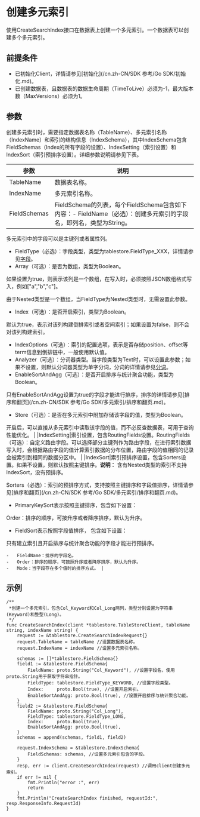 # 创建多元索引

使用CreateSearchIndex接口在数据表上创建一个多元索引。一个数据表可以创建多个多元索引。

## 前提条件

-   已初始化Client，详情请参见[初始化](/cn.zh-CN/SDK 参考/Go SDK/初始化.md)。
-   已创建数据表，且数据表的数据生命周期（TimeToLive）必须为-1，最大版本数（MaxVersions）必须为1。

## 参数

创建多元索引时，需要指定数据表名称（TableName）、多元索引名称（IndexName）和索引的结构信息（IndexSchema），其中IndexSchema包含FieldSchemas（Index的所有字段的设置）、IndexSetting（索引设置）和IndexSort（索引预排序设置）。详细参数说明请参见下表。

|参数|说明|
|--|--|
|TableName|数据表名称。|
|IndexName|多元索引名称。|
|FieldSchemas|FieldSchema的列表，每个FieldSchema包含如下内容：-   FieldName（必选）：创建多元索引的字段名，即列名，类型为String。

多元索引中的字段可以是主键列或者属性列。

-   FieldType（必选）：字段类型，类型为tablestore.FieldType\_XXX，详情请参见[字段](/cn.zh-CN/功能介绍/多元索引/使用/概述.md)。
-   Array（可选）：是否为数组，类型为Boolean。

如果设置为true，则表示该列是一个数组，在写入时，必须按照JSON数组格式写入，例如\["a","b","c"\]。

由于Nested类型是一个数组，当FieldType为Nested类型时，无需设置此参数。

-   Index（可选）：是否开启索引，类型为Boolean。

默认为true，表示对该列构建倒排索引或者空间索引；如果设置为false，则不会对该列构建索引。

-   IndexOptions（可选）：索引的配置选项，表示是否存储position、offset等term信息到倒排链中，一般使用默认值。
-   Analyzer（可选）：分词器类型。当字段类型为Text时，可以设置此参数；如果不设置，则默认分词器类型为单字分词，分词的详情请参见[分词](/cn.zh-CN/功能介绍/多元索引/使用/分词.md)。
-   EnableSortAndAgg（可选）：是否开启排序与统计聚合功能，类型为Boolean。

只有EnableSortAndAgg设置为true的字段才能进行排序，排序的详情请参见[排序和翻页](/cn.zh-CN/SDK 参考/Go SDK/多元索引/排序和翻页.md)。

-   Store（可选）：是否在多元索引中附加存储该字段的值，类型为Boolean。

开启后，可以直接从多元索引中读取该字段的值，而不必反查数据表，可用于查询性能优化。 |
|IndexSetting|索引设置，包含RoutingFields设置。RoutingFields（可选）：自定义路由字段。可以选择部分主键列作为路由字段，在进行索引数据写入时，会根据路由字段的值计算索引数据的分布位置，路由字段的值相同的记录会被索引到相同的数据分区中。 |
|IndexSort|索引预排序设置，包含Sorters设置。如果不设置，则默认按照主键排序。**说明：** 含有Nested类型的索引不支持IndexSort，没有预排序。

Sorters（必选）：索引的预排序方式，支持按照主键排序和字段值排序，详情请参见[排序和翻页](/cn.zh-CN/SDK 参考/Go SDK/多元索引/排序和翻页.md)。

-   PrimaryKeySort表示按照主键排序，包含如下设置：

Order：排序的顺序，可按升序或者降序排序，默认为升序。

-   FieldSort表示按照字段值排序， 包含如下设置：

只有建立索引且开启排序与统计聚合功能的字段才能进行预排序。

    -   FieldName：排序的字段名。
    -   Order：排序的顺序，可按照升序或者降序排序，默认为升序。
    -   Mode：当字段存在多个值时的排序方式。 |

## 示例

```
/**
 *创建一个多元索引，包含Col_Keyword和Col_Long两列，类型分别设置为字符串(Keyword)和整型(Long)。
 */
func CreateSearchIndex(client *tablestore.TableStoreClient, tableName string, indexName string) {
    request := &tablestore.CreateSearchIndexRequest{}
    request.TableName = tableName //设置数据表名称。
    request.IndexName = indexName //设置多元索引名称。

    schemas := []*tablestore.FieldSchema{}
    field1 := &tablestore.FieldSchema{
        FieldName: proto.String("Col_Keyword"), //设置字段名，使用proto.String用于获取字符串指针。
        FieldType: tablestore.FieldType_KEYWORD, //设置字段类型。
        Index:     proto.Bool(true), //设置开启索引。
        EnableSortAndAgg: proto.Bool(true), //设置开启排序与统计聚合功能。
    }
    field2 := &tablestore.FieldSchema{
        FieldName: proto.String("Col_Long"),
        FieldType: tablestore.FieldType_LONG,
        Index:     proto.Bool(true),
        EnableSortAndAgg: proto.Bool(true),
    }
    schemas = append(schemas, field1, field2)

    request.IndexSchema = &tablestore.IndexSchema{
        FieldSchemas: schemas, //设置多元索引包含的字段。
    }
    resp, err := client.CreateSearchIndex(request) //调用client创建多元索引。
    if err != nil {
        fmt.Println("error :", err)
        return
    }
    fmt.Println("CreateSearchIndex finished, requestId:", resp.ResponseInfo.RequestId)
}
```

